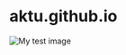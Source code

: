 # aktu.github.io
<!DOCTYPE html>
<html lang="en-US">
  <head>
    <meta charset="utf-8">
    <title>My test page</title>
  </head>
  <body>
    <img src="https://c.tenor.com/XAqHb4xbyzUAAAAC/chala-ja.gif" alt="My test image">
  </body>
</html>
